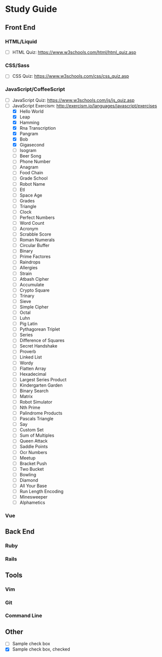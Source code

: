 # Study Guide

## Front End

### HTML/Liquid

- [ ] HTML Quiz: https://www.w3schools.com/html/html_quiz.asp

### CSS/Sass

- [ ] CSS Quiz: https://www.w3schools.com/css/css_quiz.asp

### JavaScript/CoffeeScript

- [ ] JavaScript Quiz: https://www.w3schools.com/js/js_quiz.asp
- [ ] JavaScript Exercism: http://exercism.io/languages/javascript/exercises
    - [x] Hello World
    - [x] Leap
    - [x] Hamming
    - [x] Rna Transcription 
    - [x] Pangram
    - [x] Bob
    - [x] Gigasecond
    - [ ] Isogram
    - [ ] Beer Song
    - [ ] Phone Number
    - [ ] Anagram
    - [ ] Food Chain
    - [ ] Grade School
    - [ ] Robot Name
    - [ ] Etl
    - [ ] Space Age
    - [ ] Grades
    - [ ] Triangle
    - [ ] Clock
    - [ ] Perfect Numbers
    - [ ] Word Count
    - [ ] Acronym
    - [ ] Scrabble Score
    - [ ] Roman Numerals
    - [ ] Circular Buffer
    - [ ] Binary
    - [ ] Prime Factores
    - [ ] Raindrops
    - [ ] Allergies
    - [ ] Strain
    - [ ] Atbash Cipher
    - [ ] Accumulate
    - [ ] Crypto Square
    - [ ] Trinary
    - [ ] Sieve
    - [ ] Simple Cipher
    - [ ] Octal
    - [ ] Luhn
    - [ ] Pig Latin
    - [ ] Pythagorean Triplet
    - [ ] Series
    - [ ] Difference of Squares
    - [ ] Secret Handshake
    - [ ] Proverb
    - [ ] Linked List
    - [ ] Wordy
    - [ ] Flatten Array
    - [ ] Hexadecimal
    - [ ] Largest Series Product
    - [ ] Kindergarten Garden
    - [ ] Binary Search
    - [ ] Matrix
    - [ ] Robot Simulator
    - [ ] Nth Prime
    - [ ] Palindrome Products
    - [ ] Pascals Triangle
    - [ ] Say
    - [ ] Custom Set
    - [ ] Sum of Multiples
    - [ ] Queen Attack
    - [ ] Saddle Points
    - [ ] Ocr Numbers
    - [ ] Meetup
    - [ ] Bracket Push
    - [ ] Two Bucket
    - [ ] Bowling
    - [ ] Diamond
    - [ ] All Your Base
    - [ ] Run Length Encoding
    - [ ] Minesweeper
    - [ ] Alphametics

### Vue

## Back End

### Ruby

### Rails

## Tools

### Vim

### Git

### Command Line

## Other

- [ ] Sample check box
- [x] Sample check box, checked